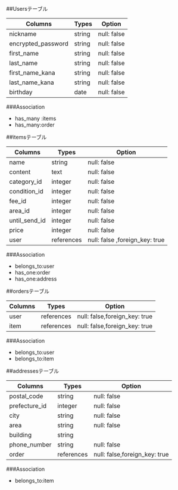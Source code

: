 ##Usersテーブル

| Columns                   | Types          | Option                     |
| --------------------------|----------------| ---------------------------|
| nickname                  |   string       | null: false                |
| encrypted_password        |   string       | null: false                |
| first_name                |   string       | null: false                |
| last_name                 |   string       | null: false                |
| first_name_kana           |   string       | null: false                |
| last_name_kana            |   string       | null: false                |
| birthday                  |   date         | null: false                |

###Association
- has_many :items
- has_many:order


##itemsテーブル

| Columns        | Types            | Option                            |
| ---------------|------------------| ----------------------------------|
| name           |   string         | null: false                       |
| content        |   text           | null: false                       |
| category_id    |   integer        | null: false                       |
| condition_id   |   integer        | null: false                       |
| fee_id         |   integer        | null: false                       |
| area_id        |   integer        | null: false                       |
| until_send_id  |   integer        | null: false                       |
| price          |   integer        | null: false                       |
| user           |   references     | null: false ,foreign_key: true    |

###Association 
- belongs_to:user
- has_one:order
- has_one:address

##ordersテーブル

| Columns        | Types            | Option                          |
| ---------------|------------------| --------------------------------|
| user           |   references     | null: false,foreign_key: true   |
| item           |   references     | null: false,foreign_key: true   |

###Association
- belongs_to:user
- belongs_to:item


##addressesテーブル

| Columns        | Types            | Option                            |
| ---------------|------------------| ----------------------------------|
| postal_code    |   string         | null: false                       |
| prefecture_id  |   integer        | null: false                       |
| city           |   string         | null: false                       |
| area           |   string         | null: false                       |
| building       |   string         |                                   |
| phone_number   |   string         | null: false                       |
| order          |   references     | null: false,foreign_key: true     |

###Association
- belongs_to:item

